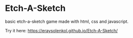 # Etch-A-Sketch
basic etch-a-sketch game made with html, css and javascript. 

Try it here:
https://eraysolenkol.github.io/Etch-A-Sketch/
